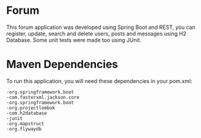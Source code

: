 # Forum

This forum application was developed using Spring Boot and REST, you can register, update, search and delete users, posts and messages using H2 Database.
Some unit tests were made too using JUnit.

# Maven Dependencies

To run this application, you will need these dependencies in your pom.xml:

    -org.springframework.boot
    -com.fasterxml.jackson.core
    -org.springframework.boot
    -org.projectlombok
    -com.h2database
    -junit
    -org.mapstruct
    -org.flywaydb





